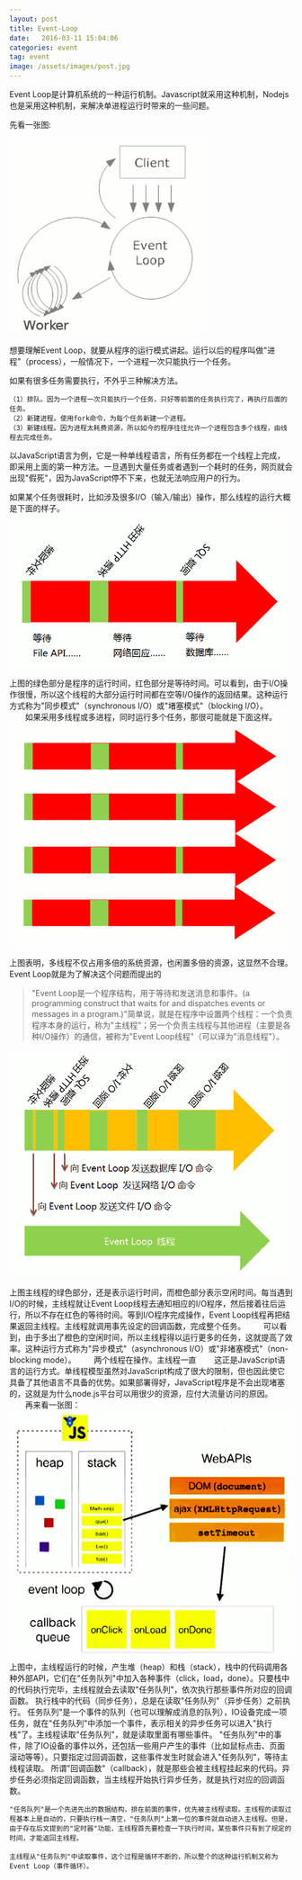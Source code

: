 ```yaml
---
layout: post
title: Event-Loop
date:   2016-03-11 15:04:06
categories: event
tag: event
image: /assets/images/post.jpg
---
```




Event Loop是计算机系统的一种运行机制。Javascript就采用这种机制，Nodejs也是采用这种机制，来解决单进程运行时带来的一些问题。

先看一张图:

![event loop]( /assets/images/event-loop/1.jpg "Optional title")

想要理解Event Loop，就要从程序的运行模式讲起。运行以后的程序叫做"进程"（process），一般情况下，一个进程一次只能执行一个任务。

如果有很多任务需要执行，不外乎三种解决方法。
	
	（1）排队。因为一个进程一次只能执行一个任务，只好等前面的任务执行完了，再执行后面的任务。
	（2）新建进程。使用fork命令，为每个任务新建一个进程。
	（3）新建线程。因为进程太耗费资源，所以如今的程序往往允许一个进程包含多个线程，由线程去完成任务。

以JavaScript语言为例，它是一种单线程语言，所有任务都在一个线程上完成，即采用上面的第一种方法。一旦遇到大量任务或者遇到一个耗时的任务，网页就会出现"假死"，因为JavaScript停不下来，也就无法响应用户的行为。

如果某个任务很耗时，比如涉及很多I/O（输入/输出）操作，那么线程的运行大概是下面的样子。
![event loop]( /assets/images/event-loop/2.jpg "Optional title")

上图的绿色部分是程序的运行时间，红色部分是等待时间。可以看到，由于I/O操作很慢，所以这个线程的大部分运行时间都在空等I/O操作的返回结果。这种运行方式称为"同步模式"（synchronous I/O）或"堵塞模式"（blocking I/O）。
　　如果采用多线程或多进程，同时运行多个任务，那很可能就是下面这样。
![event loop]( /assets/images/event-loop/3.jpg "Optional title")

上图表明，多线程不仅占用多倍的系统资源，也闲置多倍的资源，这显然不合理。
Event Loop就是为了解决这个问题而提出的
	
> "Event Loop是一个程序结构，用于等待和发送消息和事件。(a programming construct that waits for and dispatches events or messages in a program.)"简单说，就是在程序中设置两个线程：一个负责程序本身的运行，称为"主线程"；另一个负责主线程与其他进程（主要是各种I/O操作）的通信，被称为"Event Loop线程"（可以译为"消息线程"）。

![event loop]( /assets/images/event-loop/4.jpg "Optional title")

上图主线程的绿色部分，还是表示运行时间，而橙色部分表示空闲时间。每当遇到I/O的时候，主线程就让Event Loop线程去通知相应的I/O程序，然后接着往后运行，所以不存在红色的等待时间。等到I/O程序完成操作，Event Loop线程再把结果返回主线程。主线程就调用事先设定的回调函数，完成整个任务。
　　可以看到，由于多出了橙色的空闲时间，所以主线程得以运行更多的任务，这就提高了效率。这种运行方式称为"异步模式"（asynchronous I/O）或"非堵塞模式"（non-blocking mode）。
　　两个线程在操作。主线程一直
　　这正是JavaScript语言的运行方式。单线程模型虽然对JavaScript构成了很大的限制，但也因此使它具备了其他语言不具备的优势。如果部署得好，JavaScript程序是不会出现堵塞的，这就是为什么node.js平台可以用很少的资源，应付大流量访问的原因。
　　再来看一张图：
　　![event loop]( /assets/images/event-loop/5.jpg "Optional title")
　　上图中，主线程运行的时候，产生堆（heap）和栈（stack），栈中的代码调用各种外部API，它们在"任务队列"中加入各种事件（click，load，done）。只要栈中的代码执行完毕，主线程就会去读取"任务队列"，依次执行那些事件所对应的回调函数。
执行栈中的代码（同步任务），总是在读取"任务队列"（异步任务）之前执行。
任务队列"是一个事件的队列（也可以理解成消息的队列），IO设备完成一项任务，就在"任务队列"中添加一个事件，表示相关的异步任务可以进入"执行栈"了。主线程读取"任务队列"，就是读取里面有哪些事件。
"任务队列"中的事件，除了IO设备的事件以外，还包括一些用户产生的事件（比如鼠标点击、页面滚动等等）。只要指定过回调函数，这些事件发生时就会进入"任务队列"，等待主线程读取。
所谓"回调函数"（callback），就是那些会被主线程挂起来的代码。异步任务必须指定回调函数，当主线程开始执行异步任务，就是执行对应的回调函数。

	"任务队列"是一个先进先出的数据结构，排在前面的事件，优先被主线程读取。主线程的读取过程基本上是自动的，只要执行栈一清空，"任务队列"上第一位的事件就自动进入主线程。但是，由于存在后文提到的"定时器"功能，主线程首先要检查一下执行时间，某些事件只有到了规定的时间，才能返回主线程。
	
	主线程从"任务队列"中读取事件，这个过程是循环不断的，所以整个的这种运行机制又称为Event Loop（事件循环）。




